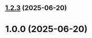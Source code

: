 ## [1.2.3](github.com/DenisErmolaev/git-extended/compare/1.0.0...1.2.3) (2025-06-20)



# 1.0.0 (2025-06-20)



